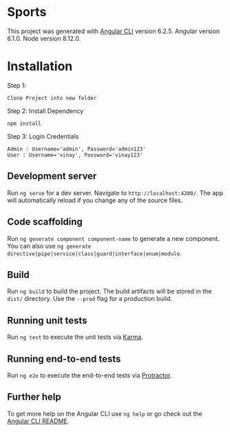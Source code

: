 # Sports

This project was generated with [Angular CLI](https://github.com/angular/angular-cli) version 6.2.5.
Angular version 6.1.0.
Node version 8.12.0.

# Installation

Step 1:

    Clone Project into new folder

Step 2: Install Dependency

    npm install 
    
Step 3: Login Credentials

    Admin : Username='admin', Password='admin123'
    User : Username='vinay', Password='vinay123'

## Development server

Run `ng serve` for a dev server. Navigate to `http://localhost:4200/`. The app will automatically reload if you change any of the source files.

## Code scaffolding

Run `ng generate component component-name` to generate a new component. You can also use `ng generate directive|pipe|service|class|guard|interface|enum|module`.

## Build

Run `ng build` to build the project. The build artifacts will be stored in the `dist/` directory. Use the `--prod` flag for a production build.

## Running unit tests

Run `ng test` to execute the unit tests via [Karma](https://karma-runner.github.io).

## Running end-to-end tests

Run `ng e2e` to execute the end-to-end tests via [Protractor](http://www.protractortest.org/).

## Further help

To get more help on the Angular CLI use `ng help` or go check out the [Angular CLI README](https://github.com/angular/angular-cli/blob/master/README.md).
